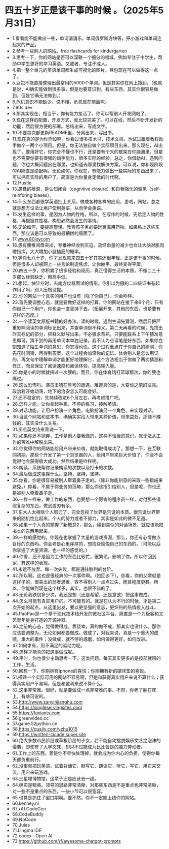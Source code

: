 # 四五十岁正是该干事的时候 。（2025年5月31日） 

- 1.看看能不能做出一些，单词消消乐，单词俄罗斯方块等，把小游戏和单词连起来的产品。
- 2.参考一些别人的网站。free flashcards for kindergarten
- 3.思考一下，你的网站是否可以深耕一个细分的领域。例如专注于中学生，帮助中学生更好的学习英语。又或者，专注于成人。
- 4.把一整个单元的英语单词都生成可视化的图片。豆包现在可以做得这一点了。
- 5.豆包不能直接整理出最常用的5000个单词。但是其实你在网上搜到。（也就是说，AI确实能做到很多事，但是也要意识到，有些东西，其实你很容易做到，但是它确无法做到。）
- 6.危机意识不能缺少。说不懂，危机就在前面呢。
- 7.90s.dev
- 8.那其实现在，相当于，你有能力接活了。你可以帮别人开发网站了。
- 9.现在这样的配置，开发方式，就比较完美了。可以在线，然后不断开发新的功能，然后很方便的部署。总结出来，写成文字。
- 10.不要每次都更新README里，分离出来，写出书。
- 11.现在真的是为你而设啊。你看过很多技术书，技术文档，也试过跟着教程动手做个一两个小项目。但是，你无法独自做个实际项目出来。那么现在，AI出现了，要用好它，你完全不懂也不行，还是要有个大的框架在你脑海里，但是也不需要你要有很强的动手能力，很多实际的经验。总之，你借助AI，遇到问题，你也大概问题出在哪里，也知道去哪里找解决方案。可以说，你和现阶段的AI简直是绝配啊。无论如何，你现在，有能力做出一些实际的东西出来了，可以拥有实际的用户了。简直是为你量身定做的时代啊。
- 12.Hustle
- 13.愚蠢的根源，是认知闭合（cognitive closure）和自我强化的偏见（self-reinforing biases）。
- 14.什么东西都跟学英语扯上关系。做成各种各样的应用，游戏，网站。总之就是想方设法让用户使用英语，从而学会英语。
- 15.发生这样的事，是因为人物的性格。所以，在写作的时候，先给定人物的性格，再根据其性格，构思必然会发生的事情。
- 16.无论如何，要提高警惕。教育孩子务必要远离滥用药物。如果粘上这些东西，那应该是可以导致的最糟糕的局面了。
- 17.www.80joycom
- 18.患有腰椎间盘突出，脊椎神经收到压迫，流经血量的减少也会让大脑对肌肉瞎指挥，大大增加小腿抽筋的概率。
- 19.等你七八十岁，你才发现原来四五十岁其实还很年轻，正是该干事的时候。但是很多人却被网上一些言论制造焦虑，让你躺平，最终变得平庸。
- 20.四五十岁，你积累了很多经验和阅历，真正懂得生活的本质，不像二三十岁那么经验缺乏，眼高手低。
- 21.想起，快毕业时，去南方仪器面试的情形。你引以为傲的二四级证书有起作用了吗，别人压根没提。
- 22.你的网站一个真实的用户也没有（除了你自己），你会咋样。
- 23.首先要调整心态，就是要做好这样的打算，你的网站在接下来6个月，只有你自己一个用户，你也会一直坚持下去。（拓展开来，其他的东西，也是要有这样的态度。）
- 24.一个读英文原版书籍的好办法。读的时候，遇到生词先猜测，然后只把严重影响阅读的单词标记出来，并查单词但不释义。第二天再看的时候，先找出昨天标记的部分，把释义默写出来。不必强求背熟，只要能联系上下午猜准意思即可，猜不到的再用单词本单独记录。我不认为点读笔是好东西，如果你立刻知道了陌生单词的意思，你忘得也快。这个过程重点在于你自己的猜测，你先花时间猜，再得到答案，这个过程会加深你的记忆。体会别人是怎么用词的，再文句中理解单词才能更好地理解它，这个方法相当于你做了两次猜测和修正，而且保证了阅读速度和阅读体验，提高输入量。
- 25.你是小的时候就扭过一次腰的。而且，你在体育馆打篮球那次，你的腰也痛过。
- 26.这么恐怖吗。演员王嘻在弯弯的遭遇。难道真的是，大变动之前的征兆。政治若开始动荡，地下的治安怎么可能会好。
- 27.还不稳定的，先持续改进6个月左右，再考虑推广吧。
- 28.怎样才能，让你拿起手机，不停的练习，接触英语。
- 29.对话功能。让用户扮演一个角色，电脑扮演另一个角色。来实现对话。
- 30.当这个网站和这本书，确确实实给人带来某种价值，带来益处。那赚不赚钱的，其实没什么关系。
- 31.买点英文诗来背诵一下。
- 32.如果你还不抛弃，工作是别人要我做的，这种不恰当的意识，就无法从工作的苦难中解脱出来。
- 32.你觉得你的网站能给用户带来价值，就能取得成功了。那想一下，在互联网初期，那些个开发了第一个浏览器的人，给用户带来巨大价值了，你会不会觉得他会获得极大成功。然后结果是咋样呢。
- 33.朗读，系统帮你记录朗读的次数以及打卡的次数。
- 34.最后做成这事靠什么。坚持，坚持，坚持。
- 35.你看，你是很容易被别人牵着鼻子走的。（除非你能刻意的采取一些措施来避免。）你看，不属于你业务的范畴，那么你该指引给别人，但是呢，你也还是被别人牵着鼻子走。
- 36.一样一样来，做工作的东西，也要想一个厉害的程序员一样，对付那些错综复杂的东西，做到游刃有余。
- 37.东大人太相信个人努力了，完全忽视了世界是荒诞的本质。很荒诞世界带来的随机性比起来，个人的努力或者不努力，其实是如此的微不足道。
- 38.如果一个人真的掌握了新概念2，那么，碰到类似的对话场景，就应该能把书本的东西用起来。
- 39.一样的感觉的。你现在也掌握了大量的游戏资源，那么，你还有心情做点目标的东西吗。你会老是心里痒痒的，想找些愉悦自己的东西的。（可能以后你掌握了大量资源，也一样的感觉的。）
- 40.你看，还不是因为工作的东西比较忙，很繁琐，影响了你。所以你回到家，有这样的表现。
- 41.永远不放弃。每一次失败，都是通往胜利的台阶。
- 42.所以啊。这也是很经典的一次事件啊。（她回乡下），你看，你的父辈就是这样子的，很突出的弱者思维，容不得别人一点点过失，而且程度更甚。所以，你能做到现在这个样子，其实，也很不错的了。
- 43.无论我跌倒多少次，我还是想（还是希望，还是意欲）把这事做成。
- 44.怎么可能有真实用户的。不可能有的。就是在认为不行的时候，才是第二次开始的起点。从这里出发，要以更坚强的意志，更炽热的热情投入战斗。
- 45.PaoPao是一个基于现代技术栈开发的微社区平台。简直是一个为极客和文艺青年量身打造的开源神器。
- 46.之前的心态，觉得做得成，靠侥幸，真的做不成，那其实也没什么。那你应该要调整为，无论如何都要做成。做成了，对我来说，真是一个重大的成绩，重大的事件；没做成，就不停的琢磨，如何做得更好，如何改进。
- 47.如何才有，用不满足的驱动力呢。
- 48.怎样才能真的把这事做成呢。
- 49.平时，你也很少主动思考一下，这类问题。每天其实更多的是按部就班的工作，生活。
- 50.回想一下，你刚拥有iphone的喜悦；你刚拥有新的硬床垫的喜悦。
- 51.搭建一个实际可用的网站不容易啊，但是和获得真实用户来说不算什么；获得真实用户不易啊，但是和盈利来说不算什么。
- 52.这事非常难。很好，就是要做成一点非常难的事。不然，你老了躺在床上，有啥可说的。
- 53.http://www.zanyinjianghu.com
- 54.https://singleservingsites.cool
- 55.https://faxiantv.com
- 56.greenvideo.cc
- 57.game.52python.cn
- 58.https://quaily.com/yzhu1015
- 59.https://written-cicade.super.site
- 60.绝大多数市民阶层或草根阶层的子女，若不能自幼摆脱娱乐文艺之泡沫的侵袭，即使有了大学文凭，却只不过能成为比比皆是的脑力劳动者。
- 61.工作上的东西，若是你不尽快处理掉，就会成为你内心的负担，使得你每天都负重前行。
- 62.没事就把玩英语，试着背诵它，默写它，朗读它，听它，写它，用它来交流，用它来玩游戏。
- 63.三星堆博物馆，这辈子还是应该去一趟。
- 64.确实是精英。领导的思路非常清晰，对那些东西是不是重点也非常清晰，对一些不是重点的东西，一些小节可以很宽容。
- 65.也算是抓住了窗口期啊。要不然，你不一定能上线你的网站。
- 66.kenney.nl
- 67.xAI CodeGen
- 68.CodeBuddy
- 69.NoCode
- 70.Jules
- 71.Lingma IDE
- 72.codex--Open AI
- 73.https://github.com//f/awesome-chatgpt-prompts



